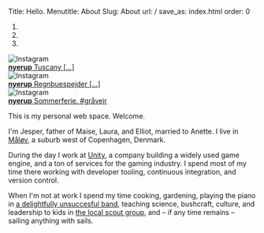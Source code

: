 Title: Hello.
Menutitle: About
Slug: About
url: /
save_as: index.html
order: 0

<div id="instagram" class="carousel slide" data-ride="carousel">
  <!-- Indicators -->
  <ol class="carousel-indicators">
    <li data-target="#instagram" data-slide-to="0" class="active"></li>
    <li data-target="#instagram" data-slide-to="1"></li>
    <li data-target="#instagram" data-slide-to="2"></li>
  </ol>

  <!-- Wrapper for slides -->
  <div class="carousel-inner" role="listbox">
    <div class="item active">
      <img src="/images/instagram1.jpg" alt="Instagram">
      <div class="carousel-caption">
        <a href="https://www.instagram.com/p/BlxlyWagWLf/"><span style="font-weight: bold;">nyerup</span> Tuscany [...]</a>
      </div>
    </div>
    <div class="item">
      <img src="/images/instagram2.jpg" alt="Instagram">
      <div class="carousel-caption">
        <a href="https://www.instagram.com/p/Bmoc1rvAqyJ/"><span style="font-weight: bold;">nyerup</span> Regnbuespejder [...]</a>
      </div>
    </div>
    <div class="item">
      <img src="/images/instagram3.jpg" alt="Instagram">
      <div class="carousel-caption">
        <a href="https://www.instagram.com/p/BWcxi75BSxQ/"><span style="font-weight: bold;">nyerup</span> Sommerferie. #gråvejr</a>
      </div>
    </div>
  </div>

  <!-- Controls
  <a class="left carousel-control" href="#instagram" role="button" data-slide="prev">
    <span class="glyphicon glyphicon-chevron-left" aria-hidden="true"></span>
    <span class="sr-only">Previous</span>
  </a>
  <a class="right carousel-control" href="#instagram" role="button" data-slide="next">
    <span class="glyphicon glyphicon-chevron-right" aria-hidden="true"></span>
    <span class="sr-only">Next</span>
  </a> -->
</div>

<script>
$('#instagram').carousel(interval=10000)
</script>

This is my personal web space. Welcome.

I'm Jesper, father of Maise, Laura, and Elliot, married to Anette. I live in
<a href="/contact/">Måløv</a>, a suburb west of Copenhagen, Denmark.

During the day I work at <a href="https://unity.com/">Unity</a>, a company
building a widely used game engine, and a ton of services for the gaming
industry. I spend most of my time there working with developer tooling,
continuous integration, and version control.

When I'm not at work I spend my time cooking, gardening, playing the piano in
<a href="https://betamix.dk/">a delightfully unsuccesful band</a>, teaching
science, bushcraft, culture, and leadership to kids in
<a href="https://kongsvend.dk/">the local scout group</a>, and – if any time
remains – sailing anything with sails.

